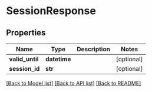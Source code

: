 # SessionResponse

## Properties
Name | Type | Description | Notes
------------ | ------------- | ------------- | -------------
**valid_until** | **datetime** |  | [optional] 
**session_id** | **str** |  | [optional] 

[[Back to Model list]](../README.md#documentation-for-models) [[Back to API list]](../README.md#documentation-for-api-endpoints) [[Back to README]](../README.md)


